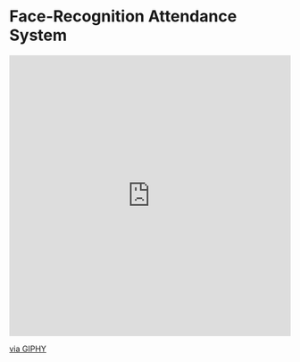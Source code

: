 <h1>Face-Recognition Attendance System </h1> <div style="width:100%;height:0;padding-bottom:100%;position:relative;"><iframe src="https://giphy.com/embed/IsKFVXvVxyeN1aXfgj" width="100%" height="100%" style="position:absolute" frameBorder="0" class="giphy-embed" allowFullScreen></iframe></div><p><a href="https://giphy.com/gifs/security-zkteco-solutions-IsKFVXvVxyeN1aXfgj">via GIPHY</a></p>
